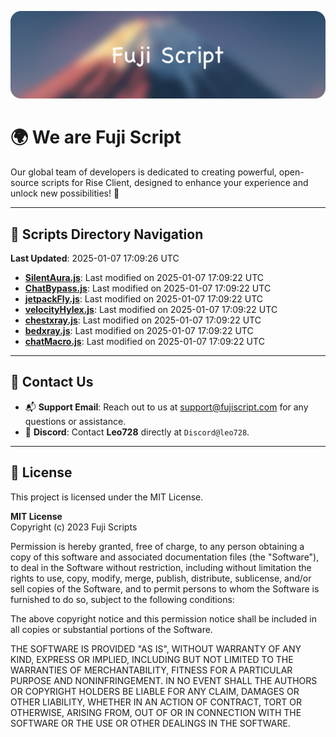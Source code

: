 ![Banner](.github/b.webp)

# 🌍 **We are Fuji Script**

Our global team of developers is dedicated to creating powerful, open-source scripts for Rise Client, designed to enhance your experience and unlock new possibilities! 🌟

---
<!-- SCRIPTS_NAVIGATION_START -->
## 📂 **Scripts Directory Navigation**

**Last Updated**: 2025-01-07 17:09:26 UTC

- **[SilentAura.js](scripts/SilentAura.js)**: Last modified on 2025-01-07 17:09:22 UTC
- **[ChatBypass.js](scripts/ChatBypass.js)**: Last modified on 2025-01-07 17:09:22 UTC
- **[jetpackFly.js](scripts/jetpackFly.js)**: Last modified on 2025-01-07 17:09:22 UTC
- **[velocityHylex.js](scripts/velocityHylex.js)**: Last modified on 2025-01-07 17:09:22 UTC
- **[chestxray.js](scripts/chestxray.js)**: Last modified on 2025-01-07 17:09:22 UTC
- **[bedxray.js](scripts/bedxray.js)**: Last modified on 2025-01-07 17:09:22 UTC
- **[chatMacro.js](scripts/chatMacro.js)**: Last modified on 2025-01-07 17:09:22 UTC

<!-- SCRIPTS_NAVIGATION_END -->

---

## 💬 **Contact Us**  
- 📬 **Support Email**: Reach out to us at [support@fujiscript.com](mailto:support@fujiscript.com) for any questions or assistance.  
- 💬 **Discord**: Contact **Leo728** directly at `Discord@leo728`.

---

## 📜 **License**

This project is licensed under the MIT License.  

**MIT License**  
Copyright (c) 2023 Fuji Scripts  

Permission is hereby granted, free of charge, to any person obtaining a copy of this software and associated documentation files (the "Software"), to deal in the Software without restriction, including without limitation the rights to use, copy, modify, merge, publish, distribute, sublicense, and/or sell copies of the Software, and to permit persons to whom the Software is furnished to do so, subject to the following conditions:  

The above copyright notice and this permission notice shall be included in all copies or substantial portions of the Software.  

THE SOFTWARE IS PROVIDED "AS IS", WITHOUT WARRANTY OF ANY KIND, EXPRESS OR IMPLIED, INCLUDING BUT NOT LIMITED TO THE WARRANTIES OF MERCHANTABILITY, FITNESS FOR A PARTICULAR PURPOSE AND NONINFRINGEMENT. IN NO EVENT SHALL THE AUTHORS OR COPYRIGHT HOLDERS BE LIABLE FOR ANY CLAIM, DAMAGES OR OTHER LIABILITY, WHETHER IN AN ACTION OF CONTRACT, TORT OR OTHERWISE, ARISING FROM, OUT OF OR IN CONNECTION WITH THE SOFTWARE OR THE USE OR OTHER DEALINGS IN THE SOFTWARE.  
